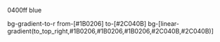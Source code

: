 0400ff blue

bg-gradient-to-r from-[#1B0206] to-[#2C040B]
bg-[linear-gradient(to_top_right,#1B0206,#1B0206,#1B0206,#2C040B,#2C040B)]